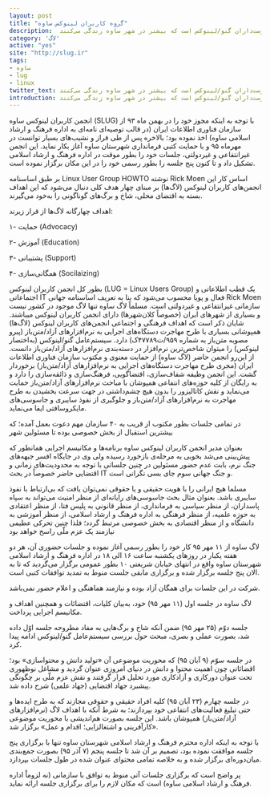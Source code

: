 ```yaml
---
layout: post
title: "گروه کاربران لینوکس ساوه"
description:  لاگ ساوه اجتماع آزادی از دوست‌داران گنو/لینوکس است که بیشتر در شهر ساوه زندگی می‌کنند.
category: 'لاگ'
active: "yes"
site: "http://slug.ir"
tags:
- ساوه
- lug
- linux
twitter_text: لاگ ساوه اجتماع آزادی از دوست‌داران گنو/لینوکس است که بیشتر در شهر ساوه زندگی می‌کنند.
introduction: لاگ ساوه اجتماع آزادی از دوست‌داران گنو/لینوکس است که بیشتر در شهر ساوه زندگی می‌کنند.
---
```



انجمن کاربران لینوکس ساوه (SLUG) با توجه به ‌اینکه مجوز خود را در بهمن ماه ۹۳ از سازمان فناوری اطلاعات ایران (در قالب توصیه‌ای نامه‌ای به اداره فرهنگ و ارشاد اسلامی ساوه) اخذ نموده بود؛ بالاخره پس از طی فراز و نشیب‌های بسیار توانست در مهرماه ۹۵ و با حمایت کتبی فرمانداری شهرستان ساوه آغاز بکار نماید. این انجمن غیرانتفاعی و غیردولتی، جلسات خود را بطور موقت در اداره فرهنگ و ارشاد اسلامی تشکیل داد و تا‌ کنون پنج جلسه را بطور رسمی خود را در این مکان برگزار نموده است.

بر طبق اساسنامه Linux User Group HOWTO نوشته Rick Moen اساس کار این انجمن‌های کاربران لینوکس (لاگ‌ها) بر مبنای چهار هدف کلی دنبال می‌شود که این اهداف بسته به اقتضای محلی، شاخ و برگ‌های گوناگونی را به‌خود می‌گیرند.

اهداف چهارگانه لاگ‌ها از قرار زیرند:

۱- حمایت (Advocacy)

۲- آموزش (Education)

۳- پشتیبانی (Support)

۴- همگانی‌سازی (Socilaizing)

بطور کل انجمن کاربران لینوکس (LUG = Linux Users Group) یک قطب اطلاعاتی و اجتماعاتی IT فعال و پویا محسوب می‌شود که بنا‌ به تعریف اساسنامه جهانی Rick Moen سازمانی غیرانتفاعی و غیر‌دولتی است.
مسلماً لاگ ساوه تنها لاگ موجود در کشور نیست و بسیاری از شهر‌های ایران (خصوصاً کلان‌شهرها) دارای انجمن کاربران لینوکس میباشند.
شایان ذکر است که اهداف فرهنگی و اجتماعی انجمن‌های کاربران لینوکس (لاگ‌ها) همپوشانی بسیاری با طرح مهاجرت دستگاه‌های اجرایی به نرم‌افزار‌های آزاد/متن‌باز (پیرو مصوبه متن‌باز به شماره ۹۵۹/ت۴۷۷۸۹ک) دارد.
سیستم‌عامل گنو/لینوکس (به‌اختصار لینوکس) را میتوان شاخص‌ترین نرم‌افزار‌ در دسته‌بندی نرم‌افزار‌های آزاد/متن‌باز دانست. از این‌رو انجمن حاضر (لاگ ساوه) از حمایت معنوی و مکتوب سازمان فناوری اطلاعات ایران (مجری طرح مهاجرت دستگاه‌های اجرایی به نرم‌افزارهای آزاد/متن‌باز) برخوردار گشت.
این انجمن وظیفه شفاف‌سازی، اقتضا‌گویی، فرهنگ‌سازی و ذائقه‌سازی را دارد و به رایگان از کلیه حوزه‌های انتفاعی همپوشان با مباحث نرم‌افزار‌های آزاد/متن‌باز حمایت می‌نماید و نقش کاتالیزور را بدون هیچ چشم‌داشتی در جهت سرعت بخشیدن به طرح مهاجرت به نرم‌افزار‌های آزاد/متن‌باز و جلوگیری از نفوذ سایبری و جاسوسی‌های مایکروسافتی ایفا می‌نماید.

در تمامی جلسات بطور مکتوب از قریب به ۴۰ سازمان مهم دعوت بعمل آمده؛ که بیشترین استقبال از بخش خصوصی بوده تا مسئولین شهر

بعنوان مدیر انجمن کاربران لینوکس ساوه برنامه‌ها و مکانیسم اجرایی همانطور که پیش‌بینی می‌شد بخوبی به مرحله‌ی بازخورد رسیده ولی وی در جایگاه افسر جبهه‌های جنگ نرم، بابت عدم حضور مسئولین در چنین جلساتی با توجه به محدودیت‌های زمانی و اقتضایی حاضر خصوصاً در بحث IT و جنگ جهانی سوم جای بسی نگرانی است.

مسلما هیچ ایرانی را با هویت حقیقی و یا حقوقی نمی‌توان یافت که بی‌ارتباط با نفوذ سایبری باشد. بعنوان مثال بحث جاسوسی‌های رایانه‌ای از منظر امنیت می‌تواند به سپاه پاسداران، از منظر سیاسی به فرمانداری، از منظر قانونی به پلیس فتا، از منظر اعتقادی به حوزه علمیه، از منظر فرهنگی به اداره فرهنگ و ارشاد اسلامی، از منظر آموزشی به دانشگاه و از منظر اقتصادی به بخش خصوصی مرتبط گردد؛ فلذا چنین تحرکی عطیمی نیازمند یک عزم ملّی‌‌ راسخ خواهد بود

لاگ ساوه از ۱۱ مهر ۹۵ کار خود را بطور رسمی آغاز نموده و جلسات حضوری آن، هر‌ دو هفته یکبار در روز‌های یکشنبه ساعت ۱۶ الی ۱۸ در اداره فرهنگ و ارشاد اسلامی شهرستان ساوه واقع در انتهای خیابان شریعتی ۱۰ بطور عمومی برگزار می‌گردید که تا به الان پنج جلسه برگزار شده و برگزاری مابقی جلست منوط به تمدید توافقات کتبی است.

شرکت در این جلسات برای همگان آزاد بوده و نیازمند هماهنگی و اعلام حضور نمی‌باشد.

لاگ ساوه در جلسه اول (۱۱ مهر ۹۵) خود، به‌بیان کلیات، اقتضائات و همچنین اهداف و مکانیسم اجرایی پرداخت.

جلسه دوّم (۲۵ مهر ۹۵) ضمن آنکه شاخ و برگ‌هایی به مفاد مطروحه جلسه اوّل داده شد، بصورت عملی و بصری، مبحث حول بررسی سیستم‌عامل گنو/لینوکس ادامه پیدا کرد.

در جلسه سوّم (۹ آبان ۹۵) که محوریت موضوعی آن «تولید دانش و محتوا‌سازی» بود؛ اقضائاتی چون اهمیت محتوا و دانش در دنیای امروزی عنوان گردید و مشاغل نو‌ظهوری تحت عنوان دورکاری و آزادکاری مورد تحلیل قرار گرفتند و نقش عزم ملّی بر چگونگی پیشبرد جهاد اقتضایی (جهاد علمی) شرح داده شد.

در جلسه چهارم (۲۳ آبان ۹۵) کلیه افراد حقیقی و حقوقی مجازند که به طرح ایده‌ها و حتی تبلیغ فعالیت‌های انتفاعی خود بپردازند؛ به شرط آنکه با اهداف لاگ (نرم‌افزار‌‌های آزاد/متن‌باز) همپوشان باشد. این جلسه بصورت هم‌اندیشی با محوریت موضوعی «کارآفرینی و اشتغالزایی؛ اقدام و عمل» برگزار شد.

با توجه به اینکه اداره محترم فرهنگ و ارشاد اسلامی شهرستان ساوه تنها با برگزاری پنج جلسه موافقت نموده بود، تصمیم بر آن شد تا جلسه پنجم (۷ آذر ۹۵) بصورت جمع‌بندی میان‌دوره‌ای برگزار شده و به خلاصه تمامی محتوای عنوان شده در طول جلسات بپردازد.

پر واضح است که برگزاری جلسات آتی منوط به توافق با سازمانی (نه لزوماْ اداره فرهنگ و ارشاد اسلامی ساوه) است که مکان لازم را برای برگزاری جلسه ارائه نماید.




